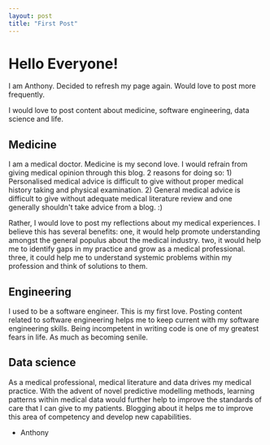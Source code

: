 ```yaml
---
layout: post
title: "First Post"
---
```


# Hello Everyone!

I am Anthony. Decided to refresh my page again. Would love to post more frequently.

I would love to post content about medicine, software engineering, data science and life.

## Medicine
I am a medical doctor. Medicine is my second love. I would refrain from giving medical opinion through this blog. 2 reasons for doing so: 1) Personalised medical advice is difficult to give without proper medical history taking and physical examination. 2) General medical advice is difficult to give without adequate medical literature review and one generally shouldn't take advice from a blog. :)

Rather, I would love to post my reflections about my medical experiences. I believe this has several benefits: one, it would help promote understanding amongst the general populus about the medical industry. two, it would help me to identify gaps in my practice and grow as a medical professional. three, it could help me to understand systemic problems within my profession and think of solutions to them.

## Engineering
I used to be a software engineer. This is my first love. Posting content related to software engineering helps me to keep current with my software engineering skills. Being incompetent in writing code is one of my greatest fears in life. As much as becoming senile.

## Data science
As a medical professional, medical literature and data drives my medical practice. With the advent of novel predictive modelling methods, learning patterns within medical data would further help to improve the standards of care that I can give to my patients. Blogging about it helps me to improve this area of competency and develop new capabilities.

- Anthony


